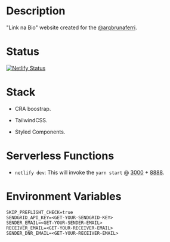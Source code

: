 # Description

"Link na Bio" website created for the [@arqbrunaferri](https://www.instagram.com/arqbrunaferri/).

# Status

[![Netlify Status](https://api.netlify.com/api/v1/badges/c185e0d6-51ef-4399-af90-5cf23349ee8e/deploy-status)](https://app.netlify.com/sites/arqbrunaferri/deploys)

# Stack

- CRA boostrap.

- TailwindCSS.

- Styled Components.

# Serverless Functions 

- `netlify dev`: This will invoke the `yarn start` @ [3000](http://localhost:3000) + [8888](http://localhost:8888/.netlify/functions/).

# Environment Variables

```
SKIP_PREFLIGHT_CHECK=true
SENDGRID_API_KEY=<GET-YOUR-SENDGRID-KEY>
SENDER_EMAIL=<GET-YOUR-SENDER-EMAIL>
RECEIVER_EMAIL=<GET-YOUR-RECEIVER-EMAIL>
SENDER_DNR_EMAIL=<GET-YOUR-RECEIVER-EMAIL>
```

